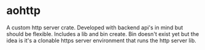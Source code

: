 # aohttp
A custom http server crate. Developed with backend api's in mind but should be flexible. Includes a lib and bin create. Bin doesn't exist yet but the idea is it's a clonable https server environment that runs the http server lib.
